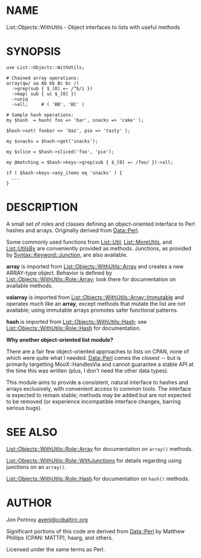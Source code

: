 # NAME

List::Objects::WithUtils - Object interfaces to lists with useful methods

# SYNOPSIS

    use List::Objects::WithUtils;

    # Chained array operations:
    array(qw/ aa Ab bb Bc bc /)
      ->grep(sub { $_[0] =~ /^b/i })
      ->map( sub { uc $_[0] })
      ->uniq
      ->all;     # ( 'BB', 'BC' )

    # Sample hash operations:
    my $hash  = hash( foo => 'bar', snacks => 'cake' );  

    $hash->set( foobar => 'baz', pie => 'tasty' );

    my $snacks = $hash->get('snacks');

    my $slice = $hash->sliced('foo', 'pie');

    my @matching = $hash->keys->grep(sub { $_[0] =~ /foo/ })->all;

    if ( $hash->keys->any_items eq 'snacks' ) {
      ...    
    }

# DESCRIPTION

A small set of roles and classes defining an object-oriented interface to Perl
hashes and arrays. Originally derived from [Data::Perl](http://search.cpan.org/perldoc?Data::Perl).

Some commonly used functions from [List::Util](http://search.cpan.org/perldoc?List::Util), [List::MoreUtils](http://search.cpan.org/perldoc?List::MoreUtils), and
[List::UtilsBy](http://search.cpan.org/perldoc?List::UtilsBy) are conveniently provided as methods. Junctions, 
as provided by [Syntax::Keyword::Junction](http://search.cpan.org/perldoc?Syntax::Keyword::Junction), are also available.

__array__ is imported from [List::Objects::WithUtils::Array](http://search.cpan.org/perldoc?List::Objects::WithUtils::Array) and creates a new
ARRAY-type object. 
Behavior is defined by [List::Objects::WithUtils::Role::Array](http://search.cpan.org/perldoc?List::Objects::WithUtils::Role::Array); look
there for documentation on available methods.

__valarray__ is imported from [List::Objects::WithUtils::Array::Immutable](http://search.cpan.org/perldoc?List::Objects::WithUtils::Array::Immutable) and
operates much like an __array__, except methods that mutate the list are not
available; using immutable arrays promotes safer functional patterns.

__hash__ is imported from [List::Objects::WithUtils::Hash](http://search.cpan.org/perldoc?List::Objects::WithUtils::Hash); see  
[List::Objects::WithUtils::Role::Hash](http://search.cpan.org/perldoc?List::Objects::WithUtils::Role::Hash) for documentation.

__Why another object-oriented list module?__

There are a fair few object-oriented approaches to lists on CPAN, none of
which were quite what I needed. [Data::Perl](http://search.cpan.org/perldoc?Data::Perl) comes the closest -- but is
primarily targetting MooX::HandlesVia and cannot guarantee a stable API at the
time this was written (plus, I don't need the other data types).

This module aims to provide a consistent, natural interface to hashes and
arrays exclusively, with convenient access to common tools. The interface is
expected to remain stable; methods may be added but are
not expected to be removed (or experience incompatible interface changes, barring
serious bugs).

# SEE ALSO

[List::Objects::WithUtils::Role::Array](http://search.cpan.org/perldoc?List::Objects::WithUtils::Role::Array) for documentation on `array()`
methods.

[List::Objects::WithUtils::Role::WithJunctions](http://search.cpan.org/perldoc?List::Objects::WithUtils::Role::WithJunctions) for details regarding using 
junctions on an `array()`.

[List::Objects::WithUtils::Role::Hash](http://search.cpan.org/perldoc?List::Objects::WithUtils::Role::Hash) for documentation on `hash()`
methods.

# AUTHOR

Jon Portnoy <avenj@cobaltirc.org>

Significant portions of this code are derived from [Data::Perl](http://search.cpan.org/perldoc?Data::Perl) 
by Matthew Phillips (CPAN: MATTP), haarg, and others.

Licensed under the same terms as Perl.
